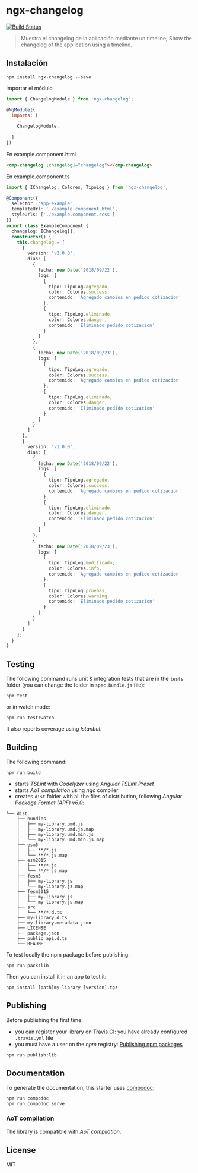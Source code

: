 # ngx-changelog

[![Build Status](https://travis-ci.org/LuisReinoso/ngx-changelog.svg?branch=master)](https://travis-ci.org/LuisReinoso/ngx-changelog)

> Muestra el changelog de la aplicación mediante un timeline; Show the changelog of the application using a timeline.

## Instalación

```Shell
npm install ngx-changelog --save
```

Importar el módulo

```javascript
import { ChangelogModule } from 'ngx-changelog';

@NgModule({
  imports: [
    ..
    ChangelogModule,
    ..
  ]
})
```

En example.component.html

```html
<cmp-changelog [changelog]="changelog"></cmp-changelog>
```

En example.component.ts

```typescript
import { IChangelog, Colores, TipoLog } from 'ngx-changelog';

@Component({
  selector: 'app-example',
  templateUrl: './example.component.html',
  styleUrls: ['./example.component.scss']
})
export class ExampleComponent {
  changelog: IChangelog[];
  constructor() {
    this.changelog = [
      {
        version: 'v2.0.0',
        dias: [
          {
            fecha: new Date('2018/09/22'),
            logs: [
              {
                tipo: TipoLog.agregado,
                color: Colores.success,
                contenido: 'Agregado cambios en pedido cotizacion'
              },
              {
                tipo: TipoLog.eliminado,
                color: Colores.danger,
                contenido: 'Eliminado pedido cotizacion'
              }
            ]
          },
          {
            fecha: new Date('2018/09/23'),
            logs: [
              {
                tipo: TipoLog.agregado,
                color: Colores.success,
                contenido: 'Agregado cambios en pedido cotizacion'
              },
              {
                tipo: TipoLog.eliminado,
                color: Colores.danger,
                contenido: 'Eliminado pedido cotizacion'
              }
            ]
          }
        ]
      },
      {
        version: 'v1.0.0',
        dias: [
          {
            fecha: new Date('2018/09/22'),
            logs: [
              {
                tipo: TipoLog.agregado,
                color: Colores.success,
                contenido: 'Agregado cambios en pedido cotizacion'
              },
              {
                tipo: TipoLog.eliminado,
                color: Colores.danger,
                contenido: 'Eliminado pedido cotizacion'
              }
            ]
          },
          {
            fecha: new Date('2018/09/23'),
            logs: [
              {
                tipo: TipoLog.modificado,
                color: Colores.info,
                contenido: 'Agregado cambios en pedido cotizacion'
              },
              {
                tipo: TipoLog.pruebas,
                color: Colores.warning,
                contenido: 'Eliminado pedido cotizacion'
              }
            ]
          }
        ]
      }
    ];
  }
}
```

## Testing

The following command runs unit & integration tests that are in the `tests` folder (you can change the folder in `spec.bundle.js` file):

```Shell
npm test
```

or in watch mode:

```Shell
npm run test:watch
```

It also reports coverage using _Istanbul_.

## Building

The following command:

```Shell
npm run build
```

- starts _TSLint_ with _Codelyzer_ using _Angular TSLint Preset_
- starts _AoT compilation_ using _ngc_ compiler
- creates `dist` folder with all the files of distribution, following _Angular Package Format (APF) v6.0_:

```
└── dist
    ├── bundles
    |   ├── my-library.umd.js
    |   ├── my-library.umd.js.map
    |   ├── my-library.umd.min.js
    |   └── my-library.umd.min.js.map
    ├── esm5
    |   ├── **/*.js
    |   └── **/*.js.map
    ├── esm2015
    |   ├── **/*.js
    |   └── **/*.js.map
    ├── fesm5
    |   ├── my-library.js
    |   └── my-library.js.map
    ├── fesm2015
    |   ├── my-library.js
    |   └── my-library.js.map
    ├── src
    |   └── **/*.d.ts
    ├── my-library.d.ts
    ├── my-library.metadata.json
    ├── LICENSE
    ├── package.json
    ├── public_api.d.ts
    └── README
```

To test locally the npm package before publishing:

```Shell
npm run pack:lib
```

Then you can install it in an app to test it:

```Shell
npm install [path]my-library-[version].tgz
```

## Publishing

Before publishing the first time:

- you can register your library on [Travis CI](https://travis-ci.org/): you have already configured `.travis.yml` file
- you must have a user on the _npm_ registry: [Publishing npm packages](https://docs.npmjs.com/getting-started/publishing-npm-packages)

```Shell
npm run publish:lib
```

## Documentation

To generate the documentation, this starter uses [compodoc](https://github.com/compodoc/compodoc):

```Shell
npm run compodoc
npm run compodoc:serve
```

### AoT compilation

The library is compatible with _AoT compilation_.

## License

MIT
